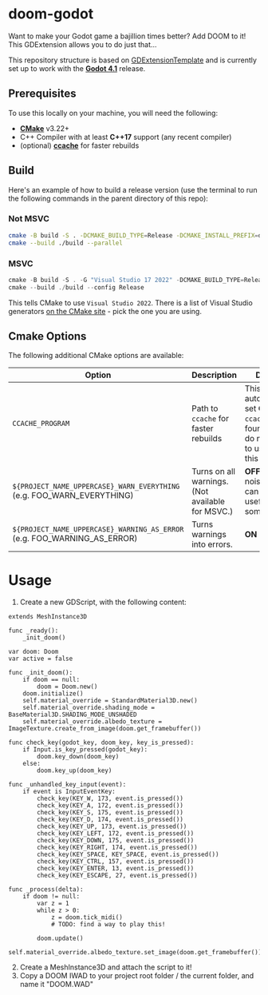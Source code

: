 # doom-godot

Want to make your Godot game a bajillion times better? Add DOOM to it! This GDExtension allows you to do just that...

This repository structure is based on [GDExtensionTemplate](https://github.com/asmaloney/GDExtensionTemplate) and is currently set up to work with the **[Godot 4.1](https://github.com/godotengine/godot/releases/tag/4.1-stable)** release.

## Prerequisites

To use this locally on your machine, you will need the following:

- **[CMake](https://cmake.org/)** v3.22+
- C++ Compiler with at least **C++17** support (any recent compiler)
- (optional) **[ccache](https://ccache.dev/)** for faster rebuilds

## Build

Here's an example of how to build a release version (use the terminal to run the following commands in the parent directory of this repo):

### Not MSVC

```sh
cmake -B build -S . -DCMAKE_BUILD_TYPE=Release -DCMAKE_INSTALL_PREFIX=doom-godot-install
cmake --build ./build --parallel
```

### MSVC

```powershell
cmake -B build -S . -G "Visual Studio 17 2022" -DCMAKE_BUILD_TYPE=Release -DCMAKE_INSTALL_PREFIX=doom-godot-install
cmake --build ./build --config Release
```

This tells CMake to use `Visual Studio 2022`. There is a list of Visual Studio generators [on the CMake site](https://cmake.org/cmake/help/latest/manual/cmake-generators.7.html#visual-studio-generators) - pick the one you are using.

## Cmake Options

The following additional CMake options are available:

| Option                                                                   | Description                                      | Default                                                                                              |
|--------------------------------------------------------------------------|--------------------------------------------------|------------------------------------------------------------------------------------------------------|
| `CCACHE_PROGRAM`                                                         | Path to `ccache` for faster rebuilds             | This is automatically set **ON** if `ccache` is found. If you do not want to use it, set this to "". |
| `${PROJECT_NAME_UPPERCASE}_WARN_EVERYTHING` (e.g. FOO_WARN_EVERYTHING)   | Turns on all warnings. (Not available for MSVC.) | **OFF** (too noisy, but can be useful sometimes)                                                     |
| `${PROJECT_NAME_UPPERCASE}_WARNING_AS_ERROR` (e.g. FOO_WARNING_AS_ERROR) | Turns warnings into errors.                      | **ON**                                                                                               |

# Usage

1. Create a new GDScript, with the following content:

```GDScript
extends MeshInstance3D

func _ready():
	_init_doom()
	
var doom: Doom
var active = false

func _init_doom():
	if doom == null:
		doom = Doom.new()
	doom.initialize()
	self.material_override = StandardMaterial3D.new()
	self.material_override.shading_mode = BaseMaterial3D.SHADING_MODE_UNSHADED
	self.material_override.albedo_texture = ImageTexture.create_from_image(doom.get_framebuffer())

func check_key(godot_key, doom_key, key_is_pressed):
	if Input.is_key_pressed(godot_key):
		doom.key_down(doom_key)
	else:
		doom.key_up(doom_key)

func _unhandled_key_input(event):
	if event is InputEventKey:
		check_key(KEY_W, 173, event.is_pressed())
		check_key(KEY_A, 172, event.is_pressed())
		check_key(KEY_S, 175, event.is_pressed())
		check_key(KEY_D, 174, event.is_pressed())
		check_key(KEY_UP, 173, event.is_pressed())
		check_key(KEY_LEFT, 172, event.is_pressed())
		check_key(KEY_DOWN, 175, event.is_pressed())
		check_key(KEY_RIGHT, 174, event.is_pressed())
		check_key(KEY_SPACE, KEY_SPACE, event.is_pressed())
		check_key(KEY_CTRL, 157, event.is_pressed())
		check_key(KEY_ENTER, 13, event.is_pressed())
		check_key(KEY_ESCAPE, 27, event.is_pressed())

func _process(delta):
	if doom != null:
		var z = 1
		while z > 0:
			z = doom.tick_midi()
			# TODO: find a way to play this!
			
		doom.update()
		self.material_override.albedo_texture.set_image(doom.get_framebuffer())
```

2. Create a MeshInstance3D and attach the script to it!
3. Copy a DOOM IWAD to your project root folder / the current folder, and name it "DOOM.WAD"

